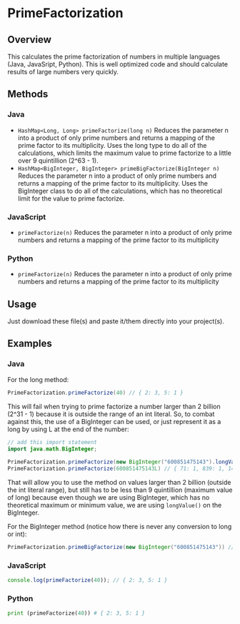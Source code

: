 # PrimeFactorization

## Overview

This calculates the prime factorization of numbers in multiple languages (Java, JavaSript, Python). This is well optimized code and should calculate results of large numbers very quickly.

## Methods

### Java


- `HashMap<Long, Long> primeFactorize(long n)` Reduces the parameter n into a product of only prime numbers and returns a mapping of the prime factor to its multiplicity. Uses the long type to do all of the calculations, which limits the maximum value to prime factorize to a little over 9 quintillion (2^63 - 1).
- `HashMap<BigInteger, BigInteger> primeBigFactorize(BigInteger n)` Reduces the parameter n into a product of only prime numbers and returns a mapping of the prime factor to its multiplicity. Uses the BigInteger class to do all of the calculations, which has no theoretical limit for the value to prime factorize.

### JavaScript

- `primeFactorize(n)` Reduces the parameter n into a product of only prime numbers and returns a mapping of the prime factor to its multiplicity

### Python

- `primeFactorize(n)` Reduces the parameter n into a product of only prime numbers and returns a mapping of the prime factor to its multiplicity

## Usage

Just download these file(s) and paste it/them directly into your project(s).

## Examples

### Java

For the long method:

```java
PrimeFactorization.primeFactorize(40) // { 2: 3, 5: 1 }
```

This will fail when trying to prime factorize a number larger than 2 billion (2^31 - 1) because it is outside the range of an int literal. So, to combat against this, the use of a BigInteger can be used, or just represent it as a long by using L at the end of the number:

```java
// add this import statement
import java.math.BigInteger;
        
PrimeFactorization.primeFactorize(new BigInteger("600851475143").longValue()) // { 71: 1, 839: 1, 1471: 1, 6857: 1 }
PrimeFactorization.primeFactorize(600851475143L) // { 71: 1, 839: 1, 1471: 1, 6857: 1 }
```

That will allow you to use the method on values larger than 2 billion (outside the int literal range), but still has to be less than 9 quintillion (maximum value of long) because even though we are using BigInteger, which has no theoretical maximum or minimum value, we are using `longValue()` on the BigInteger.

For the BigInteger method (notice how there is never any conversion to long or int):

```java
PrimeFactorization.primeBigFactorize(new BigInteger("600851475143")) // { 71: 1, 839: 1, 1471: 1, 6857: 1 }
```

### JavaScript
```javascript
console.log(primeFactorize(40)); // { 2: 3, 5: 1 }
```

### Python
```python
print (primeFactorize(40)) # { 2: 3, 5: 1 }
```
